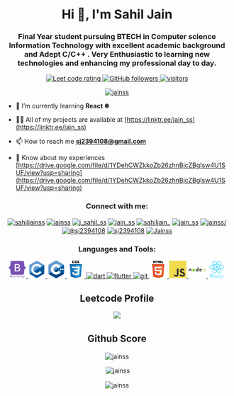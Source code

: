 <h1 align="center">Hi 👋, I'm Sahil Jain</h1>
<h3 align="center">Final Year student pursuing BTECH in Computer science Information Technology with excellent academic background and Adept C/C++ . Very Enthusiastic to learning new technologies and enhancing my professional day to day.</h3>

<p align="Center">
  <a href="https://leetcode.com/jainss/">
    <img src="https://cp-logo.vercel.app/leetcode/jainss" alt="Leet code rating" />
  </a>
  <a href="https://github.com/jainss?tab=followers">
    <img alt="GitHub followers" src="https://img.shields.io/github/followers/jainss?color=green&logo=github">
  </a>
  <a href="https://github.com/sudiptob2/">
    <img src="https://komarev.com/ghpvc/?username=jainss" alt="visitors" />
  </a>

</p>

<p align="center"> <a href="https://github.com/ryo-ma/github-profile-trophy"><img src="https://github-profile-trophy.vercel.app/?username=jainss" alt="jainss" /></a> </p>

- 🌱 I’m currently learning **React ❄**

- 👨‍💻 All of my projects are available at [https://linktr.ee/jain_ss](https://linktr.ee/jain_ss)

- 📫 How to reach me **sj2394108@gmail.com**

- 📄 Know about my experiences [https://drive.google.com/file/d/1YDehCWZkkoZb26zhnBjcZBgIsw4U1SUF/view?usp=sharing](https://drive.google.com/file/d/1YDehCWZkkoZb26zhnBjcZBgIsw4U1SUF/view?usp=sharing)

<h3 align="center">Connect with me:</h3>
<p align="center">
<a href="https://twitter.com/sahiljainss" target="blank"><img align="center" src="https://raw.githubusercontent.com/rahuldkjain/github-profile-readme-generator/master/src/images/icons/Social/twitter.svg" alt="sahiljainss" height="30" width="40" /></a>
<a href="https://linkedin.com/in/jainss" target="blank"><img align="center" src="https://raw.githubusercontent.com/rahuldkjain/github-profile-readme-generator/master/src/images/icons/Social/linked-in-alt.svg" alt="jainss" height="30" width="40" /></a>
<a href="https://instagram.com/j_sahil_ss" target="blank"><img align="center" src="https://raw.githubusercontent.com/rahuldkjain/github-profile-readme-generator/master/src/images/icons/Social/instagram.svg" alt="j_sahil_ss" height="30" width="40" /></a>
<a href="https://www.codechef.com/users/jain_ss" target="blank"><img align="center" src="https://cdn.jsdelivr.net/npm/simple-icons@3.1.0/icons/codechef.svg" alt="jain_ss" height="30" width="40" /></a>
<a href="https://www.hackerrank.com/sahiljain_" target="blank"><img align="center" src="https://raw.githubusercontent.com/rahuldkjain/github-profile-readme-generator/master/src/images/icons/Social/hackerrank.svg" alt="sahiljain_" height="30" width="40" /></a>
<a href="https://codeforces.com/profile/jain_ss" target="blank"><img align="center" src="https://raw.githubusercontent.com/rahuldkjain/github-profile-readme-generator/master/src/images/icons/Social/codeforces.svg" alt="jain_ss" height="30" width="40" /></a>
<a href="https://www.leetcode.com/jainss/" target="blank"><img align="center" src="https://raw.githubusercontent.com/rahuldkjain/github-profile-readme-generator/master/src/images/icons/Social/leet-code.svg" alt="jainss/" height="30" width="40" /></a>
<a href="https://www.hackerearth.com/@sj2394108" target="blank"><img align="center" src="https://raw.githubusercontent.com/rahuldkjain/github-profile-readme-generator/master/src/images/icons/Social/hackerearth.svg" alt="@sj2394108" height="30" width="40" /></a>
<a href="https://auth.geeksforgeeks.org/user/sj2394108" target="blank"><img align="center" src="https://raw.githubusercontent.com/rahuldkjain/github-profile-readme-generator/master/src/images/icons/Social/geeks-for-geeks.svg" alt="sj2394108" height="30" width="40" /></a>
<a href="https://www.codingninjas.com/codestudio/profile/fe38543c-f86f-4797-89d2-5f36e5b476a5" target="blank"><img align="center" src="https://codingninjassrm.com/assets/img/Asset%203%20(2).png" alt="Jainss" height="30" width="40" /></a>
</p>

<h3 align="center">Languages and Tools:</h3>
<p align="center"> <a href="https://getbootstrap.com" target="_blank" rel="noreferrer"> <img src="https://raw.githubusercontent.com/devicons/devicon/master/icons/bootstrap/bootstrap-plain-wordmark.svg" alt="bootstrap" width="40" height="40"/> </a> <a href="https://www.cprogramming.com/" target="_blank" rel="noreferrer"> <img src="https://raw.githubusercontent.com/devicons/devicon/master/icons/c/c-original.svg" alt="c" width="40" height="40"/> </a> <a href="https://www.w3schools.com/cpp/" target="_blank" rel="noreferrer"> <img src="https://raw.githubusercontent.com/devicons/devicon/master/icons/cplusplus/cplusplus-original.svg" alt="cplusplus" width="40" height="40"/> </a> <a href="https://www.w3schools.com/css/" target="_blank" rel="noreferrer"> <img src="https://raw.githubusercontent.com/devicons/devicon/master/icons/css3/css3-original-wordmark.svg" alt="css3" width="40" height="40"/> </a> <a href="https://dart.dev" target="_blank" rel="noreferrer"> <img src="https://www.vectorlogo.zone/logos/dartlang/dartlang-icon.svg" alt="dart" width="40" height="40"/> </a> <a href="https://flutter.dev" target="_blank" rel="noreferrer"> <img src="https://www.vectorlogo.zone/logos/flutterio/flutterio-icon.svg" alt="flutter" width="40" height="40"/> </a> <a href="https://git-scm.com/" target="_blank" rel="noreferrer"> <img src="https://www.vectorlogo.zone/logos/git-scm/git-scm-icon.svg" alt="git" width="40" height="40"/> </a> <a href="https://www.w3.org/html/" target="_blank" rel="noreferrer"> <img src="https://raw.githubusercontent.com/devicons/devicon/master/icons/html5/html5-original-wordmark.svg" alt="html5" width="40" height="40"/> </a> <a href="https://developer.mozilla.org/en-US/docs/Web/JavaScript" target="_blank" rel="noreferrer"> <img src="https://raw.githubusercontent.com/devicons/devicon/master/icons/javascript/javascript-original.svg" alt="javascript" width="40" height="40"/> </a> <a href="https://nodejs.org" target="_blank" rel="noreferrer"> <img src="https://raw.githubusercontent.com/devicons/devicon/master/icons/nodejs/nodejs-original-wordmark.svg" alt="nodejs" width="40" height="40"/> </a> <a href="https://reactjs.org/" target="_blank" rel="noreferrer"> <img src="https://raw.githubusercontent.com/devicons/devicon/master/icons/react/react-original-wordmark.svg" alt="react" width="40" height="40"/> </a> </p>


<h2 align="center"> Leetcode Profile</h2>
<p align="center">
<img height="273em" src="https://leetcard.jacoblin.cool/jainss?theme=wtf&font=Allerta%20Stencil&ext=contest" />
</p>



<h2 align="center"> Github Score</h2>
<p align="center"><img align="center" src="https://github-readme-stats.vercel.app/api/top-langs?username=jainss&show_icons=true&locale=en&layout=compact&" alt="jainss" /></p>

<p  align="center">&nbsp;<img align="center" src="https://github-readme-stats.vercel.app/api?username=jainss&show_icons=true&locale=en" alt="jainss" /></p>

<p align="center"><img align="center" src="https://github-readme-streak-stats.herokuapp.com/?user=jainss&" alt="jainss" /></p>
